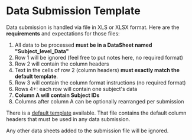 # Data Submission Template

Data submission is handled via file in XLS or XLSX format. Here are the **requirements** and expectations for those files:

1. All data to be processed **must be in a DataSheet named "Subject_level_Data"**
2. Row 1 will be ignored (feel free to put notes here, no required format)
3. Row 2 will contain the column headers
4. Text in the cells of row 2 (column headers) **must exactly match the default template**.
5. Row 3 will contain the column format instructions (no required format)
6. Rows 4+: each row will contain one subject's data
7. **Column A will contain Subject IDs**
8. Columns after column A can be optionally rearranged per submission

There is a [default template](/ICPC_Submission_Template.xlsx) available. That file contains the default column headers that must be used in any data submission.

Any other data sheets added to the submission file will be ignored.